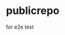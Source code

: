# publicrepo
for e2e test














































































































































































































































